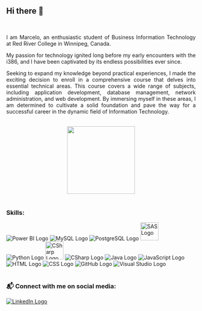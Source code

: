 <div>
    <h2>Hi there 👋</h2>
    <br>
</div>
<div>
    <p align="justify">
        I am Marcelo, an enthusiastic student of Business Information Technology at Red River College in Winnipeg, Canada. 
    </p>    
    <p align="justify">
        My passion for technology ignited long before my early encounters with the i386, and I have been captivated by its endless possibilities ever since. 
    </p>    
    <p align="justify">
        Seeking to expand my knowledge beyond practical experiences, I made the exciting decision to enroll in a comprehensive course that delves into essential technical areas. This course covers a wide range of subjects, including application development, database management, network administration, and web development. By immersing myself in these areas, I am determined to cultivate a solid foundation and pave the way for a successful career in the dynamic field of Information Technology.
    </p>
    <br>
</div>

<div align="center">
    <a href="https://github.com/MarceloShimizu">
        <img height="180em" src="https://github-readme-stats.vercel.app/api/top-langs/?username=MarceloShimizu&layout=compact&langs_count=7&theme=dracula"/>
    </a>
    <br><br>
</div>

<div>
    <h3>Skills:</h3>
        <a src="https://powerbi.microsoft.com/">
        <img src="https://img.icons8.com/color/48/power-bi.png" alt="Power BI Logo">
    </a>
    <a src="https://www.mysql.com/">
        <img src="https://icons.iconarchive.com/icons/papirus-team/papirus-apps/48/mysql-workbench-icon.png" alt="MySQL Logo">
    </a>
    <a src="https://www.postgresql.org/">
        <img src="https://img.icons8.com/color/48/postgreesql.png" alt="PostgreSQL Logo">
    </a>
    <a src="https://www.sas.com/">
        <img width="48" src="https://softwarereviews.s3.amazonaws.com/production/favicons/offerings/4428/original/Sas_Favicon.png" alt="SAS Logo">
    </a>
        <a src="https://www.python.org/">
        <img src="https://img.icons8.com/color/48/python--v1.png" alt="Python Logo">
    </a>
        <a src="https://go.dev/">
        <img width="48" src="https://go.dev/blog/go-brand/Go-Logo/PNG/Go-Logo_Blue.png" alt="CSharp Logo">
    </a>
    <a src="https://learn.microsoft.com/en-us/dotnet/csharp/tour-of-csharp/">
        <img src="https://img.icons8.com/ios-filled/50/228BE6/c-sharp-logo.png" alt="CSharp Logo">
    </a>
    <a src="https://www.java.com/pt-BR/">
        <img src="https://icons.iconarchive.com/icons/tatice/cristal-intense/48/Java-icon.png" alt="Java Logo">
    </a>
    <a src="https://www.javascript.com/">
        <img src="https://img.icons8.com/color/48/000000/javascript.png" alt="JavaScript Logo">
    </a>
    <a src="https://www.w3schools.com/html/">
        <img src="https://img.icons8.com/color/48/000000/html-5.png" alt="HTML Logo">
    </a>
    <a src="https://www.w3schools.com/css/">
        <img src="https://img.icons8.com/color/48/000000/css3.png" alt="CSS Logo">
    </a>
    <a src="https://github.com/">
        <img src="https://img.icons8.com/color/48/000000/github--v1.png" alt="GitHub Logo">
    </a>
    <a src="https://visualstudio.microsoft.com/">
        <img src="https://img.icons8.com/color/48/000000/visual-studio.png" alt="Visual Studio Logo">
    </a>
    <br><br>
</div>

<div align="left">
    <h3>📬 Connect with me on social media:</h3>
    <a href="https://www.linkedin.com/in/marceloshimizu/">
        <img src=https://icons.iconarchive.com/icons/alecive/flatwoken/48/Apps-Linkedin-icon.png alt="LinkedIn Logo">
    </a>
</div>